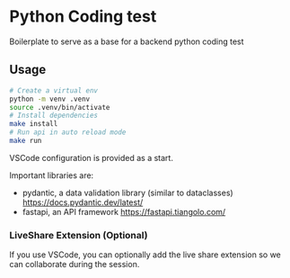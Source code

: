 # Python Coding test

Boilerplate to serve as a base for a backend python coding test

## Usage

```sh
# Create a virtual env
python -m venv .venv
source .venv/bin/activate
# Install dependencies
make install
# Run api in auto reload mode
make run
```

VSCode configuration is provided as a start.

Important libraries are:

- pydantic, a data validation library (similar to dataclasses) https://docs.pydantic.dev/latest/
- fastapi, an API framework https://fastapi.tiangolo.com/

### LiveShare Extension (Optional)

If you use VSCode, you can optionally add the live share
extension so we can collaborate during the session.
